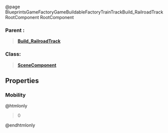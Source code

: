 @page BlueprintsGameFactoryGameBuildableFactoryTrainTrackBuild_RailroadTrackRootComponent RootComponent
### Parent :
<b><a href="_blueprints_game_factory_game_buildable_factory_train_track_build__railroad_track.html"><blockquote>Build_RailroadTrack</blockquote></a></b>
### Class:
<b><a href="_class_script_scene_component.html"><blockquote>SceneComponent</blockquote></a></b>
## Properties
### Mobility
@htmlonly
<blockquote>0</blockquote>
@endhtmlonly

